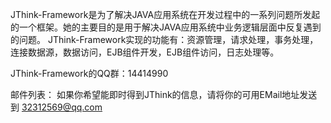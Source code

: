 JThink-Framework是为了解决JAVA应用系统在开发过程中的一系列问题所发起的一个框架。她的主要目的是用于解决JAVA应用系统中业务逻辑层面中反复遇到的问题。 JThink-Framework实现的功能有：资源管理，请求处理，事务处理，连接数据源，数据访问，EJB组件开发，EJB组件访问，日志处理等。

JThink-Framework的QQ群：14414990

邮件列表：
如果你希望能即时得到JThink的信息，请将你的可用EMail地址发送到 32312569@qq.com